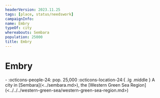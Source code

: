 ```yaml
---
headerVersion: 2023.11.25
tags: [place, status/needswork]
campaignInfo:
name: Embry
typeOf: city
whereabouts: Sembara
population: 25000
title: Embry
---
```

# Embry
<div class="grid cards ext-narrow-margin ext-one-column" markdown>
-  
    :octicons-people-24: pop. 25,000  
    :octicons-location-24:{ .lg .middle } A city in [Sembara](<../sembara.md>), the [Western Green Sea Region](<../../../western-green-sea/western-green-sea-region.md>)  
</div>


